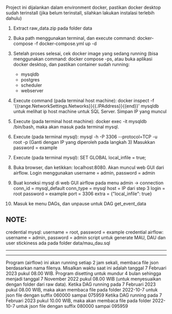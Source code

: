 Project ini dijalankan dalam environment docker, pastikan docker desktop sudah terinstall (jika belum terinstall, silahkan lakukan instalasi terlebih dahulu)

1. Extract raw_data.zip pada folder data

2. Buka path menggunakan terminal, dan execute command: docker-compose -f docker-compose.yml up -d

3. Setelah proses selesai, cek docker image yang sedang running (bisa menggunakan command: docker compose -ps, atau buka aplikasi docker desktop, dan pastikan container sudah running:
	- mysqldb
	- postgres
	- scheduler
	- webserver

4. Execute command (pada terminal host machine): docker inspect -f '{{range.NetworkSettings.Networks}}{{.IPAddress}}{{end}}' mysqldb  untuk melihat ip host machine untuk SQL Server. Simpan IP yang muncul

5. Execute (pada terminal host machine): docker exec -it mysqldb /bin/bash, maka akan masuk pada terminal mysql.

6. Execute (pada terminal mysql): mysql -h <IP> -P 3306 --protocol=TCP -u root -p   (Ganti <IP> dengan IP yang diperoleh pada langkah 3)
   Masukkan password = example

7. Execute (pada terminal mysql): SET GLOBAL local_infile = true;

8. Buka browser, dan ketikkan: localhost:8080. Akan muncul web GUI dari airflow.
   Login menggunakan username = admin, password = admin

9. Buat koneksi mysql di web GUI airflow pada menu admin -> connection
   conn_id = mysql_default
   conn_type = mysql
   host = IP dari step 3
   login = root
   password = example
   port = 3306
   extra = {"local_infile": true}

10. Masuk ke menu DAGs, dan unpause untuk DAG get_event_data



NOTE:
--------------------------------------------------------------------------------------------------------
credential mysql: username = root, password = example
credential airflow: username = admin, password = admin
script untuk generate MAU, DAU dan user stickiness ada pada folder data/mau_dau.sql

--------------------------------------------------------------------------------------------------------
--------------------------------------------------------------------------------------------------------
Program (airflow) ini akan running setiap 2 jam sekali, membaca file json berdasarkan nama filenya. 
Misalkan waktu saat ini adalah tanggal 7 Februari 2023 pukul 08.00 WIB.
Program disetting untuk mundur 4 bulan sehingga menjadi tanggal 7 November 2022 pukul 08.00 WIB (untuk menyesuaikan dengan folder dari raw data).
Ketika DAG running pada 7 Februari 2023 pukul 08.00 WIB, maka akan membaca file pada folder 2022-10-7 untuk json file dengan suffix 060000  sampai 075959
Ketika DAG running pada 7 Februari 2023 pukul 10.00 WIB, maka akan membaca file pada folder 2022-10-7 untuk json file dengan suffix 080000  sampai 095959
